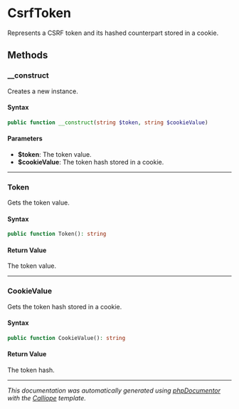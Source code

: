 # CsrfToken

Represents a CSRF token and its hashed counterpart stored in a cookie.

## Methods

### __construct

Creates a new instance.

#### Syntax

```php
public function __construct(string $token, string $cookieValue)
```

#### Parameters

- **$token**: The token value.
- **$cookieValue**: The token hash stored in a cookie.

---

### Token

Gets the token value.

#### Syntax

```php
public function Token(): string
```

#### Return Value

The token value.

---

### CookieValue

Gets the token hash stored in a cookie.

#### Syntax

```php
public function CookieValue(): string
```

#### Return Value

The token hash.

---

*This documentation was automatically generated using [phpDocumentor](http://www.phpdoc.org/) with the [Calliope](https://github.com/DaphneWebFramework/Calliope) template.*
